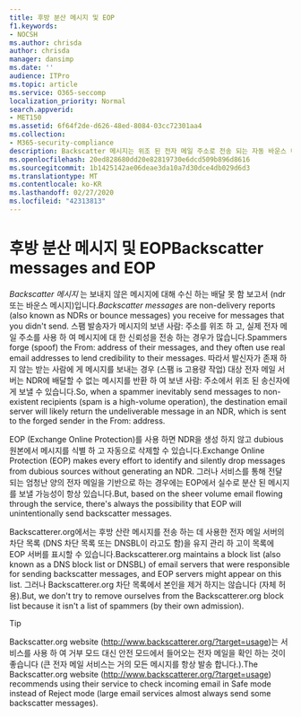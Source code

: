 ```yaml
---
title: 후방 분산 메시지 및 EOP
f1.keywords:
- NOCSH
ms.author: chrisda
author: chrisda
manager: dansimp
ms.date: ''
audience: ITPro
ms.topic: article
ms.service: O365-seccomp
localization_priority: Normal
search.appverid:
- MET150
ms.assetid: 6f64f2de-d626-48ed-8084-03cc72301aa4
ms.collection:
- M365-security-compliance
description: Backscatter 메시지는 위조 된 전자 메일 주소로 전송 되는 자동 바운스 메시지입니다. 후방 분산 DNSBL는 여러 합법적인 전자 메일 원본을 포함할 수 있는 백 분산 메시지를 전송 하는 서버를 식별 합니다. 이는 스팸 발송자 목록이 아니기 때문에 후방 분산 DNSBL에서 직접 제거 하려고 하지 않습니다.
ms.openlocfilehash: 20ed828680dd20e82819730e6dcd509b896d8616
ms.sourcegitcommit: 1b1425142ae06deae3da10a7d30dce4db029d6d3
ms.translationtype: MT
ms.contentlocale: ko-KR
ms.lasthandoff: 02/27/2020
ms.locfileid: "42313813"
---
```

# <a name="backscatter-messages-and-eop"></a><span data-ttu-id="0f8fd-105">후방 분산 메시지 및 EOP</span><span class="sxs-lookup"><span data-stu-id="0f8fd-105">Backscatter messages and EOP</span></span>

<span data-ttu-id="0f8fd-106">*Backscatter 메시지* 는 보내지 않은 메시지에 대해 수신 하는 배달 못 함 보고서 (ndr 또는 바운스 메시지)입니다.</span><span class="sxs-lookup"><span data-stu-id="0f8fd-106">*Backscatter messages* are non-delivery reports (also known as NDRs or bounce messages) you receive for messages that you didn't send.</span></span> <span data-ttu-id="0f8fd-107">스팸 발송자가 메시지의 보낸 사람: 주소를 위조 하 고, 실제 전자 메일 주소를 사용 하 여 메시지에 대 한 신뢰성을 전송 하는 경우가 많습니다.</span><span class="sxs-lookup"><span data-stu-id="0f8fd-107">Spammers forge (spoof) the From: address of their messages, and they often use real email addresses to lend credibility to their messages.</span></span> <span data-ttu-id="0f8fd-108">따라서 발신자가 존재 하지 않는 받는 사람에 게 메시지를 보내는 경우 (스팸 is 고용량 작업) 대상 전자 메일 서버는 NDR에 배달할 수 없는 메시지를 반환 하 여 보낸 사람: 주소에서 위조 된 송신자에 게 보낼 수 있습니다.</span><span class="sxs-lookup"><span data-stu-id="0f8fd-108">So, when a spammer inevitably send messages to non-existent recipients (spam is a high-volume operation), the destination email server will likely return the undeliverable message in an NDR, which is sent to the forged sender in the From: address.</span></span>

<span data-ttu-id="0f8fd-109">EOP (Exchange Online Protection)를 사용 하면 NDR을 생성 하지 않고 dubious 원본에서 메시지를 식별 하 고 자동으로 삭제할 수 있습니다.</span><span class="sxs-lookup"><span data-stu-id="0f8fd-109">Exchange Online Protection (EOP) makes every effort to identify and silently drop messages from dubious sources without generating an NDR.</span></span> <span data-ttu-id="0f8fd-110">그러나 서비스를 통해 전달 되는 엄청난 양의 전자 메일을 기반으로 하는 경우에는 EOP에서 실수로 분산 된 메시지를 보낼 가능성이 항상 있습니다.</span><span class="sxs-lookup"><span data-stu-id="0f8fd-110">But, based on the sheer volume email flowing through the service, there's always the possibility that EOP will unintentionally send backscatter messages.</span></span>

<span data-ttu-id="0f8fd-111">Backscatterer.org에서는 후방 산란 메시지를 전송 하는 데 사용한 전자 메일 서버의 차단 목록 (DNS 차단 목록 또는 DNSBL이 라고도 함)을 유지 관리 하 고이 목록에 EOP 서버를 표시할 수 있습니다.</span><span class="sxs-lookup"><span data-stu-id="0f8fd-111">Backscatterer.org maintains a block list (also known as a DNS block list or DNSBL) of email servers that were responsible for sending backscatter messages, and EOP servers might appear on this list.</span></span> <span data-ttu-id="0f8fd-112">그러나 Backscatterer.org 차단 목록에서 본인을 제거 하지는 않습니다 (자체 허용).</span><span class="sxs-lookup"><span data-stu-id="0f8fd-112">But, we don't try to remove ourselves from the Backscatterer.org block list because it isn't a list of spammers (by their own admission).</span></span>

> [!TIP]
> <span data-ttu-id="0f8fd-113">Backscatter.org website (<http://www.backscatterer.org/?target=usage>)는 서비스를 사용 하 여 거부 모드 대신 안전 모드에서 들어오는 전자 메일을 확인 하는 것이 좋습니다 (큰 전자 메일 서비스는 거의 모든 메시지를 항상 발송 합니다.).</span><span class="sxs-lookup"><span data-stu-id="0f8fd-113">The Backscatter.org website (<http://www.backscatterer.org/?target=usage>) recommends using their service to check incoming email in Safe mode instead of Reject mode (large email services almost always send some backscatter messages).</span></span>
